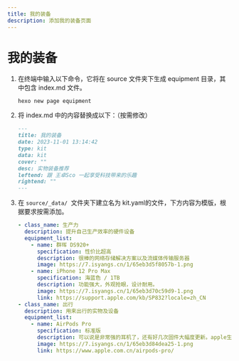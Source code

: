 ```yaml
---
title: 我的装备
description: 添加我的装备页面
---
```


# 我的装备

1. 在终端中输入以下命令，它将在 source 文件夹下生成 equipment 目录，其中包含 index.md​ 文件。
   ```shell
   hexo new page equipment
   ```
2. 将 index.md​ 中的内容替换成以下：（按需修改）
   ```markdown
   ---
   title: 我的装备
   date: 2023-11-01 13:14:42
   type: kit
   data: kit
   cover: ""
   desc: 实物装备推荐
   leftend: 跟 王卓Sco 一起享受科技带来的乐趣
   rightend: ""
   ---
   ```
3. 在 `source/_data/` ​ 文件夹下建立名为 kit.yaml​ 的文件，下方内容为模版，根据要求按需添加。
   ```yaml
   - class_name: 生产力
     description: 提升自己生产效率的硬件设备
     equipment_list:
       - name: 群晖 DS920+
         specification: 性价比超高
         description: 很棒的网络存储解决方案以及流媒体传输服务器
         image: https://7.isyangs.cn/1/65eb3d5f8057b-1.png
       - name: iPhone 12 Pro Max
         specification: 海蓝色 / 1TB
         description: 功能强大，外观抢眼，设计耐用。
         image: https://7.isyangs.cn/1/65eb3d70c59d9-1.png
         link: https://support.apple.com/kb/SP832?locale=zh_CN
   - class_name: 出行
     description: 用来出行的实物及设备
     equipment_list:
       - name: AirPods Pro
         specification: 标准版
         description: 可以说是非常强的耳机了，还有好几次固件大幅度更新。apple生态只要有两个设备及以上，必入。
         image: https://7.isyangs.cn/1/65eb3d84dea25-1.png
         link: https://www.apple.com.cn/airpods-pro/
   ```
